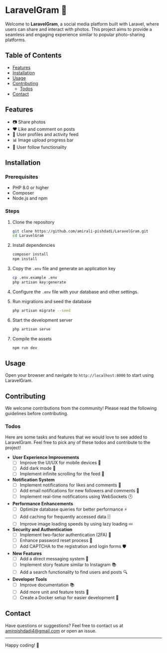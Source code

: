 
# LaravelGram 📸

Welcome to **LaravelGram**, a social media platform built with Laravel, where users can share and interact with photos. This project aims to provide a seamless and engaging experience similar to popular photo-sharing platforms.

## Table of Contents

- [Features](#features)
- [Installation](#installation)
- [Usage](#usage)
- [Contributing](#contributing)
  - [Todos](#todos)
- [Contact](#contact)

## Features

- 📷 Share photos
- ❤️ Like and comment on posts
- 📝 User profiles and activity feed
- 📊 Image upload progress bar
- 👥 User follow functionality

## Installation

### Prerequisites

- PHP 8.0 or higher
- Composer
- Node.js and npm

### Steps

1. Clone the repository

   ```bash
   git clone https://github.com/amirali-pishdadi/LaravelGram.git
   cd LaravelGram
   ```

2. Install dependencies

   ```bash
   composer install
   npm install
   ```

3. Copy the `.env` file and generate an application key

   ```bash
   cp .env.example .env
   php artisan key:generate
   ```

4. Configure the `.env` file with your database and other settings.

5. Run migrations and seed the database

   ```bash
   php artisan migrate --seed
   ```

6. Start the development server

   ```bash
   php artisan serve
   ```

7. Compile the assets

   ```bash
   npm run dev
   ```

## Usage

Open your browser and navigate to `http://localhost:8000` to start using LaravelGram.

## Contributing

We welcome contributions from the community! Please read the following guidelines before contributing.

### Todos

Here are some tasks and features that we would love to see added to LaravelGram. Feel free to pick any of these todos and contribute to the project!

- **User Experience Improvements**
  - [ ] Improve the UI/UX for mobile devices 📱
  - [ ] Add dark mode 🌙
  - [ ] Implement infinite scrolling for the feed 📜

- **Notification System**
  - [ ] Implement notifications for likes and comments 🔔
  - [ ] Add email notifications for new followers and comments 📧
  - [ ] Implement real-time notifications using WebSockets 🕒

- **Performance Enhancements**
  - [ ] Optimize database queries for better performance ⚡
  - [ ] Add caching for frequently accessed data 🗄️
  - [ ] Improve image loading speeds by using lazy loading 💤

- **Security and Authentication**
  - [ ] Implement two-factor authentication (2FA) 🔐
  - [ ] Enhance password reset process 🔑
  - [ ] Add CAPTCHA to the registration and login forms 🛡️

- **New Features**
  - [ ] Add a direct messaging system 📨
  - [ ] Implement story feature similar to Instagram 📚
  - [ ] Add a search functionality to find users and posts 🔍

- **Developer Tools**
  - [ ] Improve documentation 📚
  - [ ] Add more unit and feature tests 🧪
  - [ ] Create a Docker setup for easier development 🐳

## Contact

Have questions or suggestions? Feel free to contact us at [amirpishdadi4@gmail.com](mailto:amirpishdadi4@gmail.com) or open an issue.

---

Happy coding! 🎉
